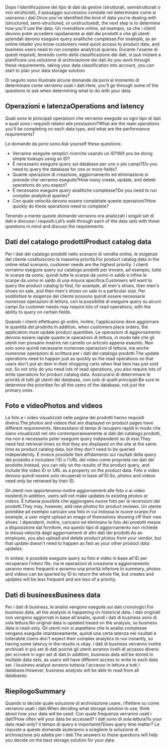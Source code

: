 <span data-ttu-id="38ff4-101">Dopo l'identificazione del tipo di dati da gestire (strutturati, semistrutturati o non strutturati), il passaggio successivo consiste nel determinare come si useranno i dati.</span><span class="sxs-lookup"><span data-stu-id="38ff4-101">Once you've identified the kind of data you're dealing with (structured, semi-structured, or unstructured), the next step is to determine how you'll use the data.</span></span> <span data-ttu-id="38ff4-102">Un rivenditore online, ad esempio, sa che i clienti devono poter accedere rapidamente ai dati dei prodotti e che gli utenti aziendali devono eseguire query analitiche complesse.</span><span class="sxs-lookup"><span data-stu-id="38ff4-102">For example, as an online retailer you know customers need quick access to product data, and business users need to run complex analytical queries.</span></span> <span data-ttu-id="38ff4-103">Durante l'esame di questi requisiti, tenendo conto della classificazione dei dati, si può iniziare a pianificare una soluzione di archiviazione dei dati.</span><span class="sxs-lookup"><span data-stu-id="38ff4-103">As you work through these requirements, taking your data classification into account, you can start to plan your data storage solution.</span></span>

<span data-ttu-id="38ff4-104">Di seguito sono illustrate alcune domande da porsi al momento di determinare come verranno usati i dati.</span><span class="sxs-lookup"><span data-stu-id="38ff4-104">Here, you'll go through some of the questions to ask when determining what to do with your data.</span></span>

## <a name="operations-and-latency"></a><span data-ttu-id="38ff4-105">Operazioni e latenza</span><span class="sxs-lookup"><span data-stu-id="38ff4-105">Operations and latency</span></span>

<span data-ttu-id="38ff4-106">Quali sono le principali operazioni che verranno eseguite su ogni tipo di dati e quali sono i requisiti relativi alle prestazioni?</span><span class="sxs-lookup"><span data-stu-id="38ff4-106">What are the main operations you'll be completing on each data type, and what are the performance requirements?</span></span>

<span data-ttu-id="38ff4-107">Le domande da porsi sono:</span><span class="sxs-lookup"><span data-stu-id="38ff4-107">Ask yourself these questions:</span></span>
* <span data-ttu-id="38ff4-108">Verranno eseguite semplici ricerche usando un ID?</span><span class="sxs-lookup"><span data-stu-id="38ff4-108">Will you be doing simple lookups using an ID?</span></span> 
* <span data-ttu-id="38ff4-109">È necessario eseguire query sul database per uno o più campi?</span><span class="sxs-lookup"><span data-stu-id="38ff4-109">Do you need to query the database for one or more fields?</span></span> 
* <span data-ttu-id="38ff4-110">Quante operazioni di creazione, aggiornamento ed eliminazione si prevede che verranno eseguite?</span><span class="sxs-lookup"><span data-stu-id="38ff4-110">How many create, update, and delete operations do you expect?</span></span> 
* <span data-ttu-id="38ff4-111">È necessario eseguire query analitiche complesse?</span><span class="sxs-lookup"><span data-stu-id="38ff4-111">Do you need to run complex analytical queries?</span></span> 
* <span data-ttu-id="38ff4-112">Con quale velocità devono essere completate queste operazioni?</span><span class="sxs-lookup"><span data-stu-id="38ff4-112">How quickly do these operations need to complete?</span></span>

<span data-ttu-id="38ff4-113">Tenendo a mente queste domande verranno ora analizzati i singoli set di dati e discussi i requisiti.</span><span class="sxs-lookup"><span data-stu-id="38ff4-113">Let’s walk through each of the data sets with these questions in mind and discuss the requirements.</span></span>

## <a name="product-catalog-data"></a><span data-ttu-id="38ff4-114">Dati del catalogo prodotti</span><span class="sxs-lookup"><span data-stu-id="38ff4-114">Product catalog data</span></span>

<span data-ttu-id="38ff4-115">Per i dati del catalogo prodotti nello scenario di vendita online, le esigenze del cliente costituiscono la massima priorità.</span><span class="sxs-lookup"><span data-stu-id="38ff4-115">For product catalog data in the online retail scenario, customer needs are the highest priority.</span></span> <span data-ttu-id="38ff4-116">I clienti vorranno eseguire query sul catalogo prodotti per trovare, ad esempio, tutte le scarpe da uomo, quindi tutte le scarpe da uomo in saldo e infine le scarpe da uomo in saldo di una misura specifica.</span><span class="sxs-lookup"><span data-stu-id="38ff4-116">Customers will want to query the product catalog to find, for example, all men's shoes, then men's shoes on sale, and then men's shoes on sale in a particular size.</span></span> <span data-ttu-id="38ff4-117">Per soddisfare le esigenze del cliente possono quindi essere necessarie numerose operazioni di lettura, con la possibilità di eseguire query su alcuni campi.</span><span class="sxs-lookup"><span data-stu-id="38ff4-117">So customer needs may require lots of read operations, with the ability to query on certain fields.</span></span>

<span data-ttu-id="38ff4-118">Quando i clienti effettuano gli ordini, inoltre, l'applicazione deve aggiornare le quantità del prodotto.</span><span class="sxs-lookup"><span data-stu-id="38ff4-118">In addition, when customers place orders, the application must update product quantities.</span></span> <span data-ttu-id="38ff4-119">Le operazioni di aggiornamento devono essere rapide quanto le operazioni di lettura, in modo tale che gli utenti non possano inserire nel carrello un articolo appena esaurito. Non solo sono quindi necessarie numerose operazioni di lettura, ma anche numerose operazioni di scrittura per i dati del catalogo prodotti.</span><span class="sxs-lookup"><span data-stu-id="38ff4-119">The update operations need to happen just as quickly as the read operations so that users don't put an item in their shopping carts when that item has just sold out. So not only do you need lots of read operations, you also require lots of write operations for product catalog data.</span></span> <span data-ttu-id="38ff4-120">Assicurarsi di determinare le priorità di tutti gli utenti del database, non solo di quelli principali.</span><span class="sxs-lookup"><span data-stu-id="38ff4-120">Be sure to determine the priorities for all the users of the database, not just the primary ones.</span></span>

## <a name="photos-and-videos"></a><span data-ttu-id="38ff4-121">Foto e video</span><span class="sxs-lookup"><span data-stu-id="38ff4-121">Photos and videos</span></span>

<span data-ttu-id="38ff4-122">Le foto e i video visualizzati nelle pagine dei prodotti hanno requisiti diversi.</span><span class="sxs-lookup"><span data-stu-id="38ff4-122">The photos and videos that are displayed on product pages have different requirements.</span></span> <span data-ttu-id="38ff4-123">Necessitano di tempi di recupero rapidi in modo che siano visualizzati nel sito contemporaneamente ai dati del catalogo prodotti, ma non è necessario poter eseguire query indipendenti su di essi.</span><span class="sxs-lookup"><span data-stu-id="38ff4-123">They need fast retrieval times so that they are displayed on the site at the same time as product catalog data, but they don't need to be queried independently.</span></span> <span data-ttu-id="38ff4-124">È invece possibile fare affidamento sui risultati della query del prodotto e includere l'ID o l'URL del video come proprietà nei dati del prodotto.</span><span class="sxs-lookup"><span data-stu-id="38ff4-124">Instead, you can rely on the results of the product query, and include the video ID or URL as a property on the product data.</span></span> <span data-ttu-id="38ff4-125">Foto e video devono quindi essere solo recuperati in base all'ID.</span><span class="sxs-lookup"><span data-stu-id="38ff4-125">So, photos and videos need only be retrieved by their ID.</span></span>

<span data-ttu-id="38ff4-126">Gli utenti non apporteranno inoltre aggiornamenti alle foto o ai video esistenti.</span><span class="sxs-lookup"><span data-stu-id="38ff4-126">In addition, users will not make updates to existing photos or videos.</span></span> <span data-ttu-id="38ff4-127">È tuttavia possibile che aggiungano nuove foto per le recensioni dei prodotti.</span><span class="sxs-lookup"><span data-stu-id="38ff4-127">They may, however, add new photos for product reviews.</span></span> <span data-ttu-id="38ff4-128">Un utente potrebbe ad esempio caricare una foto in cui indossa le nuove scarpe.</span><span class="sxs-lookup"><span data-stu-id="38ff4-128">For example, a user might upload an image of themselves showing off their new shoes.</span></span> <span data-ttu-id="38ff4-129">I dipendenti, inoltre, caricano ed eliminano le foto dei prodotti messe a disposizione dal fornitore, ma questo tipo di aggiornamento non richiede la stessa velocità degli aggiornamenti di altri dati dei prodotti.</span><span class="sxs-lookup"><span data-stu-id="38ff4-129">As an employee, you also upload and delete product photos from your vendor, but that update doesn't need to happen as fast as your other product data updates.</span></span> 

<span data-ttu-id="38ff4-130">In sintesi, è possibile eseguire query su foto e video in base all'ID per recuperare l'intero file, ma le operazioni di creazione e aggiornamento saranno meno frequenti e avranno una priorità inferiore.</span><span class="sxs-lookup"><span data-stu-id="38ff4-130">In summary, photos and videos can be queried by ID to return the whole file, but creates and updates will be less frequent and are less of a priority.</span></span>  

## <a name="business-data"></a><span data-ttu-id="38ff4-131">Dati di business</span><span class="sxs-lookup"><span data-stu-id="38ff4-131">Business data</span></span>

<span data-ttu-id="38ff4-132">Per i dati di business, le analisi vengono eseguite sui dati cronologici.</span><span class="sxs-lookup"><span data-stu-id="38ff4-132">For business data, all the analysis is happening on historical data.</span></span> <span data-ttu-id="38ff4-133">I dati originali non vengono aggiornati in base all'analisi, quindi i dati di business sono di sola lettura.</span><span class="sxs-lookup"><span data-stu-id="38ff4-133">No original data is updated based on the analysis, so business data is read-only.</span></span> <span data-ttu-id="38ff4-134">Gli utenti non si aspettano che le analisi complesse vengano eseguite istantaneamente, quindi una certa latenza nei risultati è tollerabile.</span><span class="sxs-lookup"><span data-stu-id="38ff4-134">Users don't expect their complex analytics to run instantly, so having some latency in the results is okay.</span></span> <span data-ttu-id="38ff4-135">I dati di business verranno inoltre archiviati in più set di dati poiché gli utenti avranno livelli di accesso diversi per scrivere in ogni set di dati.</span><span class="sxs-lookup"><span data-stu-id="38ff4-135">In addition, business data will be stored in multiple data sets, as users will have different access to write to each data set.</span></span> <span data-ttu-id="38ff4-136">I business analyst avranno tuttavia l'accesso in lettura a tutti i database.</span><span class="sxs-lookup"><span data-stu-id="38ff4-136">However, business analysts will be able to read from all databases.</span></span>

## <a name="summary"></a><span data-ttu-id="38ff4-137">Riepilogo</span><span class="sxs-lookup"><span data-stu-id="38ff4-137">Summary</span></span>

<span data-ttu-id="38ff4-138">Quando si decide quale soluzione di archiviazione usare, riflettere su come verranno usati i dati.</span><span class="sxs-lookup"><span data-stu-id="38ff4-138">When deciding what storage solution to use, think about how your data will be used.</span></span> <span data-ttu-id="38ff4-139">Con quale frequenza verranno usati i dati?</span><span class="sxs-lookup"><span data-stu-id="38ff4-139">How often will your data be accessed?</span></span> <span data-ttu-id="38ff4-140">I dati sono di sola lettura?</span><span class="sxs-lookup"><span data-stu-id="38ff4-140">Is your data read-only?</span></span> <span data-ttu-id="38ff4-141">Il tempo di query è importante?</span><span class="sxs-lookup"><span data-stu-id="38ff4-141">Does query time matter?</span></span> <span data-ttu-id="38ff4-142">Le risposte a queste domande aiuteranno a scegliere la soluzione di archiviazione più adatta per i dati.</span><span class="sxs-lookup"><span data-stu-id="38ff4-142">The answers to these questions will help you decide on the best storage solution for your data.</span></span>